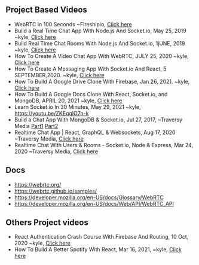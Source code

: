 
## Project Based Videos

- WebRTC in 100 Seconds ~Fireshipio, [Click here](https://www.youtube.com/watch?v=1BfCnjr_Vjg)
- Build a Real Time Chat App With Node.js And Socket.io, May 25, 2019 ~kyle, [Click here](https://youtu.be/rxzOqP9YwmM)
- Build Real Time Chat Rooms With Node.js And Socket.io, 1jUNE, 2019 ~kyle, [Click here](https://youtu.be/UymGJnv-WsE)
- How To Create A Video Chat App With WebRTC, JULY 25, 2020 ~kyle, [Click here](https://youtu.be/DvlyzDZDEq4)
- How To Create A Messaging App With Socket.io And React, 5 SEPTEMBER,2020. ~kyle, [Click here](https://youtu.be/tBr-PybP_9c)
- How To Build A Google Drive Clone With Firebase, Jan 26, 2021. ~kyle, [Click here](https://www.youtube.com/watch?v=6XTRElVAZ9Y)
- How To Build A Google Docs Clone With React, Socket.io, and MongoDB, APRIL 20, 2021 ~kyle, [Click here](https://youtu.be/iRaelG7v0OU)
- Learn Socket.io In 30 Minutes, May 29, 2021 ~kyle, https://youtu.be/ZKEqqIO7n-k
- Build a Chat App With MongoDB & Socket.io, Jul 27, 2017, ~Traversy Media [Part1](https://youtu.be/8Y6mWhcdSUM) [Part2](https://www.youtube.com/watch?v=hrRue5Rt6Is)
- Realtime Chat App | React, GraphQL & Websockets, Aug 17, 2020 ~Traversy Media, [Click here](https://youtu.be/E3NHd-PkLrQ)
- Realtime Chat With Users & Rooms - Socket.io, Node & Express, Mar 24, 2020 ~Traversy Media, [Click here](https://youtu.be/jD7FnbI76Hg)

## Docs

- https://webrtc.org/
- https://webrtc.github.io/samples/
- https://developer.mozilla.org/en-US/docs/Glossary/WebRTC
- https://developer.mozilla.org/en-US/docs/Web/API/WebRTC_API

## Others Project videos

- React Authentication Crash Course With Firebase And Routing, 10 Oct, 2020 ~kyle, [Click here](https://youtu.be/PKwu15ldZ7k)
- How To Build A Better Spotify With React, Mar 16, 2021, ~kyle, [Click here](https://youtu.be/Xcet6msf3eE)
